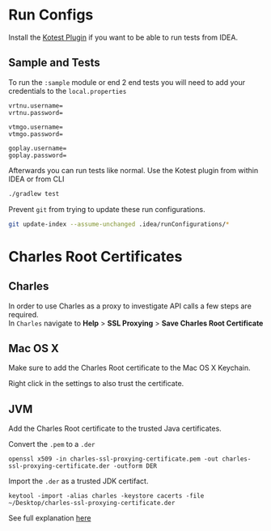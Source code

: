 # Run Configs
Install the [Kotest Plugin](https://kotest.io/docs/intellij/intellij-plugin.html) if you want to be able to run tests from IDEA.

## Sample and Tests
To run the `:sample` module or end 2 end tests you will need to add your credentials to the `local.properties`

```properties
vrtnu.username=
vrtnu.password=

vtmgo.username=
vtmgo.password=

goplay.username=
goplay.password=
```

Afterwards you can run tests like normal.
Use the Kotest plugin from within IDEA or from CLI
```sh
./gradlew test
```

Prevent `git` from trying to update these run configurations.

```sh
git update-index --assume-unchanged .idea/runConfigurations/*
```

# Charles Root Certificates

## Charles

In order to use Charles as a proxy to investigate API calls a few steps are required.   
In `Charles` navigate to **Help** > **SSL Proxying** > **Save Charles Root Certificate** 

## Mac OS X
Make sure to add the Charles Root certificate to the Mac OS X Keychain.  

Right click in the settings to also trust the certificate.

## JVM
Add the Charles Root certificate to the trusted Java certificates.

Convert the `.pem` to a `.der` 

```
openssl x509 -in charles-ssl-proxying-certificate.pem -out charles-ssl-proxying-certificate.der -outform DER
```

Import the `.der` as a trusted JDK certifact.

```
keytool -import -alias charles -keystore cacerts -file ~/Desktop/charles-ssl-proxying-certificate.der
```

See full explanation [here](https://magicmonster.com/kb/prg/java/ssl/pkix_path_building_failed/)

